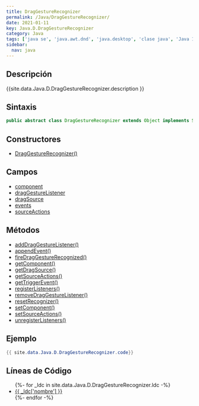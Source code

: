 ```yaml
---
title: DragGestureRecognizer
permalink: /Java/DragGestureRecognizer/
date: 2021-01-11
key: Java.D.DragGestureRecognizer
category: Java
tags: ['java se', 'java.awt.dnd', 'java.desktop', 'clase java', 'Java 1.0']
sidebar: 
  nav: java
---
```


## Descripción
{{site.data.Java.D.DragGestureRecognizer.description }}

## Sintaxis
~~~java
public abstract class DragGestureRecognizer extends Object implements Serializable
~~~

## Constructores
* [DragGestureRecognizer()](/Java/DragGestureRecognizer/DragGestureRecognizer/)

## Campos
* [component](/Java/DragGestureRecognizer/component/)
* [dragGestureListener](/Java/DragGestureRecognizer/dragGestureListener/)
* [dragSource](/Java/DragGestureRecognizer/dragSource/)
* [events](/Java/DragGestureRecognizer/events/)
* [sourceActions](/Java/DragGestureRecognizer/sourceActions/)

## Métodos
* [addDragGestureListener()](/Java/DragGestureRecognizer/addDragGestureListener/)
* [appendEvent()](/Java/DragGestureRecognizer/appendEvent/)
* [fireDragGestureRecognized()](/Java/DragGestureRecognizer/fireDragGestureRecognized/)
* [getComponent()](/Java/DragGestureRecognizer/getComponent/)
* [getDragSource()](/Java/DragGestureRecognizer/getDragSource/)
* [getSourceActions()](/Java/DragGestureRecognizer/getSourceActions/)
* [getTriggerEvent()](/Java/DragGestureRecognizer/getTriggerEvent/)
* [registerListeners()](/Java/DragGestureRecognizer/registerListeners/)
* [removeDragGestureListener()](/Java/DragGestureRecognizer/removeDragGestureListener/)
* [resetRecognizer()](/Java/DragGestureRecognizer/resetRecognizer/)
* [setComponent()](/Java/DragGestureRecognizer/setComponent/)
* [setSourceActions()](/Java/DragGestureRecognizer/setSourceActions/)
* [unregisterListeners()](/Java/DragGestureRecognizer/unregisterListeners/)

## Ejemplo
~~~java
{{ site.data.Java.D.DragGestureRecognizer.code}}
~~~

## Líneas de Código
<ul>
{%- for _ldc in site.data.Java.D.DragGestureRecognizer.ldc -%}
   <li>
       <a href="{{_ldc['url'] }}">{{ _ldc['nombre'] }}</a>
   </li>
{%- endfor -%}
</ul>
